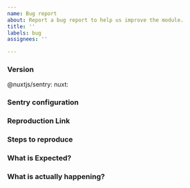 ```yaml
---
name: Bug report
about: Report a bug report to help us improve the module.
title: ''
labels: bug
assignees: ''

---
```


### Version
@nuxtjs/sentry: <!-- ex: 5.9.0 -->
nuxt: <!-- ex: 2.0.0 -->

### Sentry configuration
<!--
    If relevant, please include the configuration you are using for this module.
```
-->

### Reproduction Link
<!--
    A minimal test case on codesandbox or in a repository that can be used to reproduce the bug.
-->

### Steps to reproduce


### What is Expected?


### What is actually happening?
